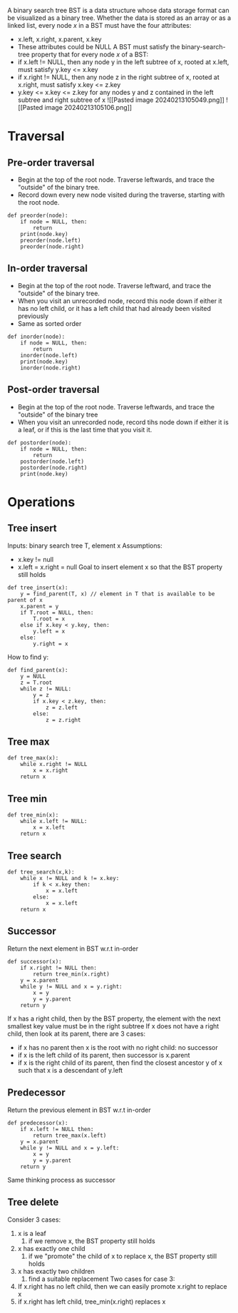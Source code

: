 A binary search tree BST is a data structure whose data storage format can be visualized as a binary tree. Whether the data is stored as an array or as a linked list, every node $x$ in a BST must have the four attributes:
- x.left, x.right, x.parent, x.key
- These attributes could be NULL
A BST must satisfy the binary-search-tree property that for every node $x$ of a BST:
- if x.left != NULL, then any node y in the left subtree of x, rooted at x.left, must satisfy y.key <= x.key
- if x.right != NULL, then any node z in the right subtree of x, rooted at x.right, must satisfy x.key <= z.key
- y.key <= x.key <= z.key for any nodes y and z contained in the left subtree and right subtree of x
![[Pasted image 20240213105049.png]]
![[Pasted image 20240213105106.png]]
# Traversal

## Pre-order traversal
- Begin at the top of the root node. Traverse leftwards, and trace the "outside" of the binary tree.
- Record down every new node visited during the traverse, starting with the root node.
```
def preorder(node):
	if node = NULL, then:
		return
	print(node.key)
	preorder(node.left)
	preorder(node.right)
```

## In-order traversal
- Begin at the top of the root node. Traverse leftward, and trace the "outside" of the binary tree.
- When you visit an unrecorded node, record this node down if either it has no left child, or it has a left child that had already been visited previously
- Same as sorted order
```
def inorder(node):
	if node = NULL, then:
		return
	inorder(node.left)
	print(node.key)
	inorder(node.right)
```

## Post-order traversal
- Begin at the top of the root node. Traverse leftwards, and trace the "outside" of the binary tree
- When you visit an unrecorded node, record tihs node down if either it is a leaf, or if this is the last time that you visit it.
```
def postorder(node):
	if node = NULL, then:
		return
	postorder(node.left)
	postorder(node.right)
	print(node.key)
```

# Operations
## Tree insert
Inputs: binary search tree T, element x
Assumptions:
- x.key != null
- x.left = x.right = null
Goal to insert element x so that the BST property still holds
```
def tree_insert(x):
	y = find_parent(T, x) // element in T that is available to be parent of x
	x.parent = y
	if T.root = NULL, then:
		T.root = x
	else if x.key < y.key, then:
		y.left = x
	else:
		y.right = x
```
How to find y:
```
def find_parent(x):
	y = NULL
	z = T.root
	while z != NULL:
		y = z
		if x.key < z.key, then:
			z = z.left
		else:
			z = z.right
```

## Tree max
```
def tree_max(x):
	while x.right != NULL
		x = x.right
	return x
```

## Tree min
```
def tree_min(x):
	while x.left != NULL:
		x = x.left
	return x
```

## Tree search
```
def tree_search(x,k):
	while x != NULL and k != x.key:
		if k < x.key then:
			x = x.left
		else:
			x = x.left
	return x
```

## Successor
Return the next element in BST w.r.t in-order
```
def successor(x):
	if x.right != NULL then:
		return tree_min(x.right)
	y = x.parent
	while y != NULL and x = y.right:
		x = y
		y = y.parent
	return y
```
If x has a right child, then by the BST property, the element with the next smallest key value must be in the right subtree
If x does not have a right child, then look at its parent, there are 3 cases:
- if x has no parent then x is the root with no right child: no successor
- if x is the left child of its parent, then successor is x.parent
- if x is the right child of its parent, then find the closest ancestor y of x such that x is a descendant of y.left
## Predecessor
Return the previous element in BST w.r.t in-order
```
def predecessor(x):
	if x.left != NULL then:
		return tree_max(x.left)
	y = x.parent
	while y != NULL and x = y.left:
		x = y
		y = y.parent
	return y
```
Same thinking process as successor
## Tree delete
Consider 3 cases:
1. x is a leaf
	1. if we remove x, the BST property still holds
2. x has exactly one child
	1. if we "promote" the child of x to replace x, the BST property still holds
3. x has exactly two children
	1. find a suitable replacement
Two cases for case 3:
1. If x.right has no left child, then we can easily promote x.right to replace x
2. if x.right has left child, tree_min(x.right) replaces x
